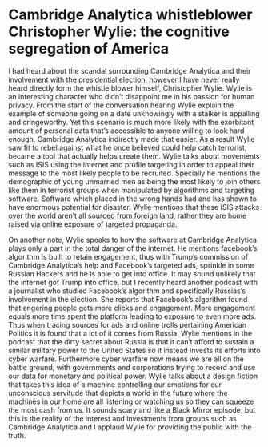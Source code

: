# Cambridge Analytica whistleblower Christopher Wylie: the cognitive segregation of America

I had heard about the scandal surrounding Cambridge Analytica and their involvement with the presidential election, however I have never really heard directly form the whistle blower himself, Christopher Wylie. Wylie is an interesting character who didn’t disappoint me in his passion for human privacy. From the start of the conversation hearing Wylie explain the example of someone going on a date unknowingly with a stalker is appalling and cringeworthy. Yet this scenario is much more likely with the exorbitant amount of personal data that’s accessible to anyone willing to look hard enough. Cambridge Analytica indirectly made that easier. As a result Wylie saw fit to rebel against what he once believed could help catch terrorist, became a tool that actually helps create them. Wylie talks about movements such as ISIS using the internet and profile targeting in order to appeal their message to the most likely people to be recruited. Specially he mentions the demographic of young unmarried men as being the most likely to join others like them in terrorist groups when manipulated by algorithms and targeting software. Software which placed in the wrong hands had and has shown to have enormous potential for disaster. Wylie mentions that these ISIS attacks over the world aren’t all sourced from foreign land, rather they are home raised via online exposure of targeted propaganda.
 
On another note, Wylie speaks to how the software at Cambridge Analytica plays only a part in the total danger of the internet. He mentions facebook’s algorithm is built to retain engagement, thus with Trump’s commission of Cambridge Analytica’s help and Facebook’s targeted ads, sprinkle in some Russian Hackers and he is able to get into office. It may sound unlikely that the internet got Trump into office, but I recently heard another podcast with a journalist who studied Facebook’s algorithm and specifically Russias’s involvement in the election. She reports that Facebook’s algorithm found that angering people gets more clicks and engagement. More engagement equals more time spent the platform leading to exposure to even more ads. Thus when tracing sources for ads and online trolls pertaining American Politics it is found that a lot of it comes from Russia. Wylie mentions in the podcast that the dirty secret about Russia is that it can’t afford to sustain a similar military power to the United States so it instead invests its efforts into cyber warfare. Furthermore cyber warfare now means we are all on the battle ground, with governments and corporations trying to record and use our data for monetary and political power. Wylie talks about a design fiction that takes this idea of a machine controlling our emotions for our unconscious servitude that depicts a world in the future where the machines in our home are all listening or watching us so they can squeeze the most cash from us. It sounds scary and like a Black Mirror episode, but this is the reality of the interest and investments from groups such as Cambridge Analytica and I applaud Wylie for providing the public with the truth.

